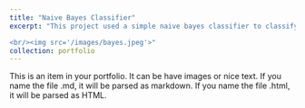 ```yaml
---
title: "Naive Bayes Classifier"
excerpt: "This project used a simple naive bayes classifier to classify different comments as five star or a one star rating. This project was a part of assignment in the subject Intro to AI.

<br/><img src='/images/bayes.jpeg'>"
collection: portfolio
---
```

This is an item in your portfolio. It can be have images or nice text. If you name the file .md, it will be parsed as markdown. If you name the file .html, it will be parsed as HTML.
